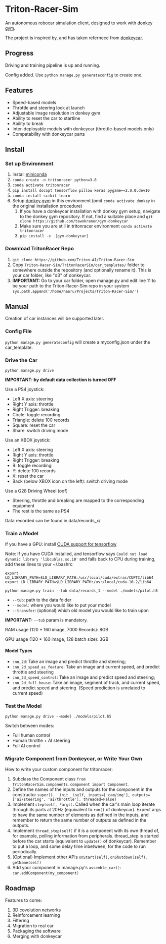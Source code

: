 # Triton-Racer-Sim
An autonomous robocar simulation client, designed to work with [donkey gym](https://github.com/tawnkramer/gym-donkeycar).

The project is inspired by, and has taken refernece from [donkeycar](https://www.donkeycar.com/).

## Progress
Driving and training pipeline is up and running.

Config added. Use `python manage.py generateconfig` to create one.

## Features
* Speed-based models
* Throttle and steering lock at launch
* Adjustable image resolution in donkey gym
* Ability to reset the car to startline
* Ability to break
* Inter-deployable models with donkeycar (throttle-based models only)
* Compatability with donkeycar parts

## Install

### Set up Environment
1. Install [miniconda](https://docs.conda.io/projects/conda/en/latest/user-guide/install/index.html)
2. `conda create -n tritonracer python=3.8`
3. `conda activate tritonracer`
4. `pip install docopt tensorflow pillow keras pygame==2.0.0.dev10`
5. `conda install scikit-learn`
6. Setup [donkey gym](http://docs.donkeycar.com/guide/simulator/#install) in this environment (omit `conda activate donkey` in the original installation procedure)
    1. If you have a donkeycar installation with donkey gym setup, navigate to the donkey gym repository. If not, find a suitable place and `git clone https://github.com/tawnkramer/gym-donkeycar`
    2. Make sure you are still in tritonracer environment `conda activate tritonracer`
    3. `pip install -e .[gym-donkeycar]`

### Download TritonRacer Repo
1. `git clone https://github.com/Triton-AI/Triton-Racer-Sim`
2. Copy `Triton-Racer-Sim/TritonRacerSim/car_templates/` folder to somewhere outside the repository (and optionally rename it). This is your car folder, like "d3" of donkeycar.
3. **IMPORTANT:** Go to your car folder, open manage.py and edit line 11 to be your path to the Triton-Racer-Sim repo in your system `sys.path.append('/home/haoru/Projects/Triton-Racer-Sim/')`

## Manual

Creation of car instances will be supported later.

### Config File
`python manage.py generateconfig` will create a myconfig.json under the car_template. 

### Drive the Car

`python manage.py drive`

**IMPORTANT: by default data collection is turned OFF**

Use a PS4 joystick:
* Left X axis: steering
* Right Y axis: throttle
* Right Trigger: breaking
* Circle: toggle recording
* Triangle: delete 100 records
* Square: reset the car
* Share: switch driving mode

Use an XBOX joystick:
* Left X axis: steering
* Right Y axis: throttle
* Right Trigger: breaking
* B: toggle recording
* Y: delete 100 records
* X: reset the car
* Back (below XBOX icon on the left): switch driving mode 

Use a G28 Driving Wheel (oof)
* Steering, throttle and breaking are mapped to the corresponding equipment
* The rest is the same as PS4

Data recorded can be found in data/records_x/

### Train a Model

If you have a GPU: install [CUDA support for tensorflow](https://www.tensorflow.org/install/gpu)

Note: If you have CUDA installed, and tensorflow says `Could not load dynamic library 'libcublas.so.10'` and falls back to CPU during training, add these lines to your ~/.bashrc:

    export LD_LIBRARY_PATH=$LD_LIBRARY_PATH:/usr/local/cuda/extras/CUPTI/lib64
    export LD_LIBRARY_PATH=$LD_LIBRARY_PATH:/usr/local/cuda-10.2/lib64

`python manage.py train --tub data/records_1 --model ./models/pilot.h5` 

* `--tub`: path to the data folder
* `--model`: where you would like to put your model
* `--transfer`: (optional) which old model you would like to train upon

**IMPORTANT:** `--tub` param is mandatory.

RAM usage (120 * 160 image, 7000 Records): 8GB

GPU usage (120 * 160 image, 128 batch size): 3GB

#### Model Types

* `cnn_2d`: Take an image and predict throttle and steering;
* `cnn_2d_speed_as_feature`: Take an image and current speed, and predict throttle and steering
* `cnn_2d_speed_control`: Take an image and predict speed and steering;
* `cnn_2d_full_house`: Take an image, segment of track, and current speed, and predict speed and steering. (Speed prediction is unrelated to current speed)

### Test the Model

`python manage.py drive --model ./models/pilot.h5`

Switch between modes:

* Full human control
* Human throttle + AI steering
* Full AI control

### Migrate Component from Donkeycar, or Write Your Own
How to write your custom component for tritonracer:

1. Subclass the Component class `from TritonRacerSim.components.component import Component`.
2. Define the names of the inputs and outputs for the component in the constructor `super().__init__(self, inputs=['cam/img'], outputs=['ai/steering', 'ai/throttle'], threaded=False)`
3. Implement `step(self, *args)`. Called when the car's main loop iterate through its parts at 20Hz (equivalent to `run()` of donkeycar). Expect args to have the same number of elements as defined in the inputs, and remember to return the same number of outputs as defined in the outputs.
4. Implement `thread_step(self)` if it is a component with its own thread of, for example, polling information from peripherals. thread_step is started before the car starts (equivalent to `update()` of donkeycar). Remember to put a loop, and some delay time inbetween, for the code to run periodically.
5. (Optional) Implement other APIs `onStart(self)`, `onShutdown(self)`, `getName(self)`
6. Add your component in manage.py's `assemble_car()`: `car.addComponent(my_component)`

## Roadmap
Features to come:
1. 3D covolution networks
2. Reinforcement learning
3. Filtering
4. Migration to real car
5. Packaging the software
6. Merging with donkeycar

